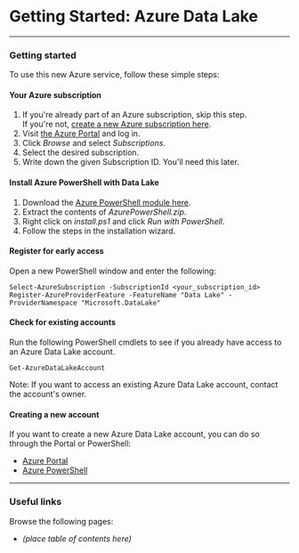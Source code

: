# Getting Started: Azure Data Lake

------------

### Getting started

To use this new Azure service, follow these simple steps:

#### Your Azure subscription
1. If you're already part of an Azure subscription, skip this step.<br />If you're not, [create a new Azure subscription here](https://account.windowsazure.com/Subscriptions).
1. Visit [the Azure Portal](https://portal.azure.com) and log in.
1. Click *Browse* and select *Subscriptions*.
1. Select the desired subscription.
1. Write down the given Subscription ID. You'll need this later.
   

#### Install Azure PowerShell with Data Lake
1. Download the [Azure PowerShell module here](https://microsoft.sharepoint.com/teams/ProjectKona/Documents/PrivatePreviewRefresh/AzurePowerShell.zip).
1. Extract the contents of *AzurePowerShell.zip*.
1. Right click on *install.ps1* and click *Run with PowerShell*.
1. Follow the steps in the installation wizard.


#### Register for early access
Open a new PowerShell window and enter the following:
    
    Select-AzureSubscription -SubscriptionId <your_subscription_id>
    Register-AzureProviderFeature -FeatureName "Data Lake" -ProviderNamespace "Microsoft.DataLake"

    
#### Check for existing accounts
Run the following PowerShell cmdlets to see if you already have access to an Azure Data Lake account.

    Get-AzureDataLakeAccount

Note: If you want to access an existing Azure Data Lake account, contact the account's owner.


#### Creating a new account

If you want to create a new Azure Data Lake account, you can do so through the Portal or PowerShell:

* [Azure Portal](AzurePortal/FirstSteps.md)
* [Azure PowerShell](PowerShell/FirstSteps.md)
    
------------

### Useful links

Browse the following pages:

* *(place table of contents here)*